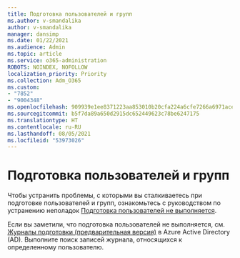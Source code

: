 ```yaml
---
title: Подготовка пользователей и групп
ms.author: v-smandalika
author: v-smandalika
manager: dansimp
ms.date: 01/22/2021
ms.audience: Admin
ms.topic: article
ms.service: o365-administration
ROBOTS: NOINDEX, NOFOLLOW
localization_priority: Priority
ms.collection: Adm_O365
ms.custom:
- "7852"
- "9004348"
ms.openlocfilehash: 909939e1ee8371223aa853010b20cfa224a6cfe7266a6971ace10aceadb74e7e
ms.sourcegitcommit: b5f7da89a650d2915dc652449623c78be6247175
ms.translationtype: HT
ms.contentlocale: ru-RU
ms.lasthandoff: 08/05/2021
ms.locfileid: "53973026"
---
```

# <a name="provisioning-users-and-groups"></a>Подготовка пользователей и групп

Чтобы устранить проблемы, с которыми вы сталкиваетесь при подготовке пользователей и групп, ознакомьтесь с руководством по устранению неполадок [Подготовка пользователей не выполняется](https://docs.microsoft.com/azure/active-directory/app-provisioning/application-provisioning-config-problem-no-users-provisioned).

Если вы заметили, что подготовка пользователей не выполняется, см. [Журналы подготовки (предварительная версия)](https://docs.microsoft.com/azure/active-directory/reports-monitoring/concept-provisioning-logs) в Azure Active Directory (AD). Выполните поиск записей журнала, относящихся к определенному пользователю.

